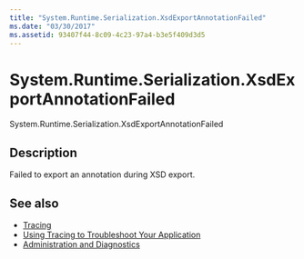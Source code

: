 ```yaml
---
title: "System.Runtime.Serialization.XsdExportAnnotationFailed"
ms.date: "03/30/2017"
ms.assetid: 93407f44-8c09-4c23-97a4-b3e5f409d3d5
---
```

# System.Runtime.Serialization.XsdExportAnnotationFailed
System.Runtime.Serialization.XsdExportAnnotationFailed  
  
## Description  
 Failed to export an annotation during XSD export.  
  
## See also
- [Tracing](../../../../../docs/framework/wcf/diagnostics/tracing/index.md)
- [Using Tracing to Troubleshoot Your Application](../../../../../docs/framework/wcf/diagnostics/tracing/using-tracing-to-troubleshoot-your-application.md)
- [Administration and Diagnostics](../../../../../docs/framework/wcf/diagnostics/index.md)
